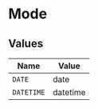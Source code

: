 # Mode


## Values

| Name       | Value      |
| ---------- | ---------- |
| `DATE`     | date       |
| `DATETIME` | datetime   |